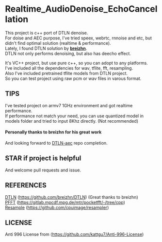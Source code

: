 # Realtime_AudioDenoise_EchoCancellation

This project is c++ port of DTLN denoise.<br/>
For doise and AEC purpose, I've tried speex, webrtc, rnnoise and etc, but didn't find optimal solution (realtime & performance).<br/>
Lately, I found DTLN solution by [**breizhn**](https://github.com/breizhn).<br/>
DTLN not only performs denoising, but also has deecho effect.<br/>

It's VC++ project, but use pure c++, so you can adopt to any platforms.<br/>
I've included all the dependencies for wav, tflite, fft, resampling.<br/>
Also I've included pretrained tflite models from DTLN project.<br/>
So you can test project using raw pcm or wav files in varous format.<br/>

## TIPS
I've tested project on armv7 1GHz environment and got realtime performance.<br/>
If performance not match your need, you can use quantized model in models folder and tried to input 8Khz directly. (Not recommended)<br/>

#### Personally thanks to breizhn for his great work
And looking forward to [DTLN-aec](https://github.com/breizhn/DTLN-aec) repo completion.

## STAR if project is helpful
And welcome pull requests and issue.

## REFERENCES
[DTLN](https://github.com/breizhn/DTLN)  (https://github.com/breizhn/DTLN)  (Great thanks to breizhn)<br/>
[PFFT](https://gitlab.mpcdf.mpg.de/mtr/pocketfft/-/tree/cpp)  (https://gitlab.mpcdf.mpg.de/mtr/pocketfft/-/tree/cpp)<br/>
[Resample](https://github.com/cpuimage/resampler)  (https://github.com/cpuimage/resampler)<br/>

## LICENSE
Anti 996 License from (https://github.com/kattgu7/Anti-996-License)
